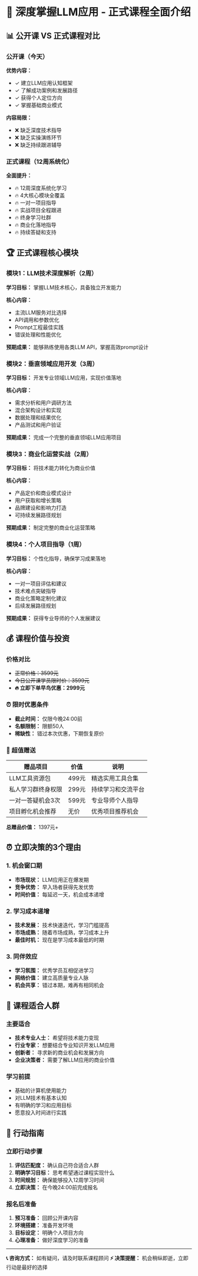 # 🚀 深度掌握LLM应用 - 正式课程全面介绍

## 📊 公开课 VS 正式课程对比

### 公开课（今天）
**优势内容：**
- ✓ 建立LLM应用认知框架
- ✓ 了解成功案例和发展路径
- ✓ 获得个人定位方向
- ✓ 掌握基础商业模式

**内容局限：**
- ❌ 缺乏深度技术指导
- ❌ 缺乏实操演练环节
- ❌ 缺乏持续跟进辅导

### 正式课程（12周系统化）
**全面提升：**
- 🔥 12周深度系统化学习
- 🔥 4大核心模块全覆盖
- 🔥 一对一项目指导
- 🔥 实战项目全程跟进
- 🔥 终身学习社群
- 🔥 商业化落地指导
- 🔥 持续答疑和支持

## 🏆 正式课程核心模块

### 模块1：LLM技术深度解析（2周）
**学习目标：** 掌握LLM技术核心，具备独立开发能力

**核心内容：**
- 主流LLM服务对比选择
- API调用和参数优化
- Prompt工程最佳实践
- 错误处理和性能优化

**预期成果：** 能够熟练使用各类LLM API，掌握高效prompt设计

### 模块2：垂直领域应用开发（3周）
**学习目标：** 开发专业领域LLM应用，实现价值落地

**核心内容：**
- 需求分析和用户调研方法
- 混合架构设计和实现
- 数据处理和结果优化
- 产品测试和用户验证

**预期成果：** 完成一个完整的垂直领域LLM应用项目

### 模块3：商业化运营实战（2周）
**学习目标：** 将技术能力转化为商业价值

**核心内容：**
- 产品定价和商业模式设计
- 用户获取和增长策略
- 品牌建设和影响力打造
- 可持续发展路径规划

**预期成果：** 制定完整的商业化运营策略

### 模块4：个人项目指导（1周）
**学习目标：** 个性化指导，确保学习成果落地

**核心内容：**
- 一对一项目评估和建议
- 技术难点突破指导
- 商业化策略定制化建议
- 后续发展路径规划

**预期成果：** 获得专业导师的个人发展建议

## 💰 课程价值与投资

### 价格对比
- ~~正常价格：3599元~~
- ~~今日公开课学员限时价：3599元~~
- **🔥 立即下单早鸟优惠：2999元**

### ⏰ 限时优惠条件
- **截止时间：** 仅限今晚24:00前
- **名额限制：** 限额50人
- **稀缺性：** 错过本次优惠，下期恢复原价

### 🎁 超值赠送

| 赠品项目 | 价值 | 说明 |
|---------|------|------|
| LLM工具资源包 | 499元 | 精选实用工具合集 |
| 私人学习群终身权限 | 299元 | 持续学习和交流平台 |
| 一对一答疑机会3次 | 599元 | 专业导师个人指导 |
| 项目孵化机会推荐 | 无价 | 优秀项目推荐机会 |

**总赠品价值：** 1397元+

## ⏰ 立即决策的3个理由

### 1. 机会窗口期
- **市场现状：** LLM应用正在爆发期
- **竞争优势：** 早入场者获得先发优势
- **时间价值：** 每延迟一天，机会成本递增

### 2. 学习成本递增
- **技术发展：** 技术快速迭代，学习门槛提高
- **市场成熟：** 随着市场成熟，学习成本上升
- **最佳时机：** 现在是学习成本最低的时期

### 3. 同伴效应
- **学习氛围：** 优秀学员互相促进学习
- **网络价值：** 建立高质量专业人脉
- **机会共享：** 错过本期，难再有相同机会

## 🎯 课程适合人群

### 主要适合
- **技术专业人士：** 希望将技术能力变现
- **行业专家：** 想要结合专业知识开发LLM应用
- **创新者：** 寻求新的商业机会和发展方向
- **企业决策者：** 需要了解LLM应用的商业价值

### 学习前提
- 基础的计算机使用能力
- 对LLM技术有基本认知
- 有明确的学习和应用目标
- 愿意投入时间进行实践

## 🚀 行动指南

### 立即行动步骤
1. **评估匹配度：** 确认自己符合适合人群
2. **明确学习目标：** 思考希望通过课程实现什么
3. **时间规划：** 确保能够投入12周学习时间
4. **立即决策：** 在今晚24:00前完成报名

### 报名后准备
1. **预习准备：** 回顾公开课内容
2. **环境搭建：** 准备开发环境
3. **目标设定：** 明确个人项目方向
4. **心理准备：** 做好深度学习的准备

---

**📞 咨询方式：** 如有疑问，请及时联系课程顾问
**⚡ 决策提醒：** 机会稍纵即逝，立即行动是最好的选择 